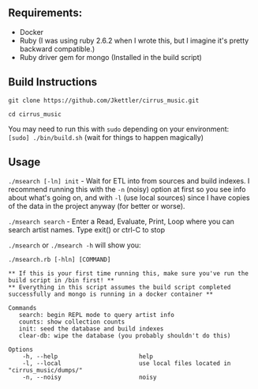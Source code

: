 ## Requirements:
- Docker
- Ruby (I was using ruby 2.6.2 when I wrote this, but I imagine it's pretty backward compatible.)
- Ruby driver gem for mongo (Installed in the build script)

## Build Instructions  
`git clone https://github.com/Jkettler/cirrus_music.git`

`cd cirrus_music`

You may need to run this with `sudo` depending on your environment: \
`[sudo] ./bin/build.sh` (wait for things to happen magically)  
 

## Usage

`./msearch [-ln] init` - Wait for ETL into from sources and build indexes.
I recommend running this with the `-n` (noisy) option at first so you see info about what's going on, 
and with `-l` (use local sources) since I have copies of the data in the project anyway (for better or worse).

`./msearch search` - Enter a Read, Evaluate, Print, Loop where you can search artist names. Type exit() or ctrl-C to stop

`./msearch` or `./msearch -h` will show you: 


```
./msearch.rb [-hln] [COMMAND]

** If this is your first time running this, make sure you've run the build script in /bin first! **
** Everything in this script assumes the build script completed successfully and mongo is running in a docker container **

Commands
   search: begin REPL mode to query artist info
   counts: show collection counts
   init: seed the database and build indexes
   clear-db: wipe the database (you probably shouldn't do this)

Options
    -h, --help                       help
    -l, --local                      use local files located in "cirrus_music/dumps/"
    -n, --noisy                      noisy
```